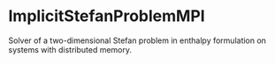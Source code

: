 # ImplicitStefanProblemMPI
Solver of a two-dimensional Stefan problem in enthalpy formulation on systems with distributed memory.
